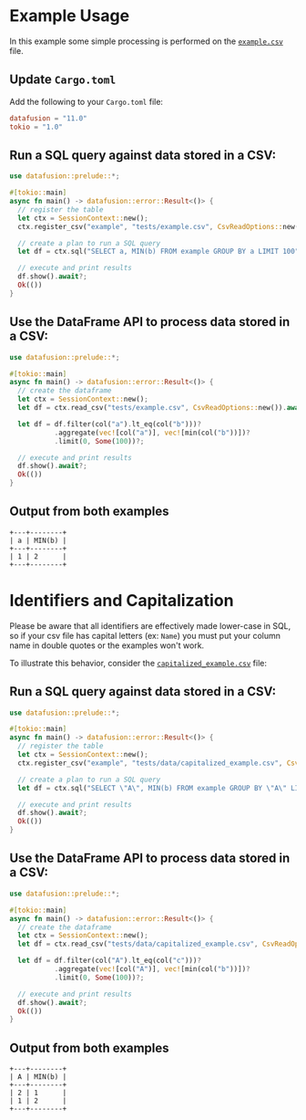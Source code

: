 <!---
  Licensed to the Apache Software Foundation (ASF) under one
  or more contributor license agreements.  See the NOTICE file
  distributed with this work for additional information
  regarding copyright ownership.  The ASF licenses this file
  to you under the Apache License, Version 2.0 (the
  "License"); you may not use this file except in compliance
  with the License.  You may obtain a copy of the License at

    http://www.apache.org/licenses/LICENSE-2.0

  Unless required by applicable law or agreed to in writing,
  software distributed under the License is distributed on an
  "AS IS" BASIS, WITHOUT WARRANTIES OR CONDITIONS OF ANY
  KIND, either express or implied.  See the License for the
  specific language governing permissions and limitations
  under the License.
-->

# Example Usage

In this example some simple processing is performed on the [`example.csv`](../../../datafusion/core/tests/example.csv) file.

## Update `Cargo.toml`

Add the following to your `Cargo.toml` file:

```toml
datafusion = "11.0"
tokio = "1.0"
```

## Run a SQL query against data stored in a CSV:

```rust
use datafusion::prelude::*;

#[tokio::main]
async fn main() -> datafusion::error::Result<()> {
  // register the table
  let ctx = SessionContext::new();
  ctx.register_csv("example", "tests/example.csv", CsvReadOptions::new()).await?;

  // create a plan to run a SQL query
  let df = ctx.sql("SELECT a, MIN(b) FROM example GROUP BY a LIMIT 100").await?;

  // execute and print results
  df.show().await?;
  Ok(())
}
```

## Use the DataFrame API to process data stored in a CSV:

```rust
use datafusion::prelude::*;

#[tokio::main]
async fn main() -> datafusion::error::Result<()> {
  // create the dataframe
  let ctx = SessionContext::new();
  let df = ctx.read_csv("tests/example.csv", CsvReadOptions::new()).await?;

  let df = df.filter(col("a").lt_eq(col("b")))?
           .aggregate(vec![col("a")], vec![min(col("b"))])?
           .limit(0, Some(100))?;

  // execute and print results
  df.show().await?;
  Ok(())
}
```

## Output from both examples

```text
+---+--------+
| a | MIN(b) |
+---+--------+
| 1 | 2      |
+---+--------+
```

# Identifiers and Capitalization

Please be aware that all identifiers are effectively made lower-case in SQL, so if your csv file has capital letters (ex: `Name`) you must put your column name in double quotes or the examples won't work.

To illustrate this behavior, consider the [`capitalized_example.csv`](../../../datafusion/core/tests/data/capitalized_example.csv) file:

## Run a SQL query against data stored in a CSV:

```rust
use datafusion::prelude::*;

#[tokio::main]
async fn main() -> datafusion::error::Result<()> {
  // register the table
  let ctx = SessionContext::new();
  ctx.register_csv("example", "tests/data/capitalized_example.csv", CsvReadOptions::new()).await?;

  // create a plan to run a SQL query
  let df = ctx.sql("SELECT \"A\", MIN(b) FROM example GROUP BY \"A\" LIMIT 100").await?;

  // execute and print results
  df.show().await?;
  Ok(())
}
```

## Use the DataFrame API to process data stored in a CSV:

```rust
use datafusion::prelude::*;

#[tokio::main]
async fn main() -> datafusion::error::Result<()> {
  // create the dataframe
  let ctx = SessionContext::new();
  let df = ctx.read_csv("tests/data/capitalized_example.csv", CsvReadOptions::new()).await?;

  let df = df.filter(col("A").lt_eq(col("c")))?
           .aggregate(vec![col("A")], vec![min(col("b"))])?
           .limit(0, Some(100))?;

  // execute and print results
  df.show().await?;
  Ok(())
}
```

## Output from both examples

```text
+---+--------+
| A | MIN(b) |
+---+--------+
| 2 | 1      |
| 1 | 2      |
+---+--------+
```
